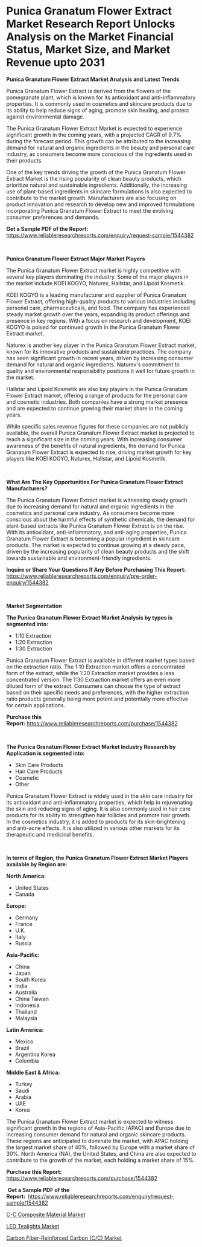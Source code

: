 <p><h1>Punica Granatum Flower Extract Market Research Report Unlocks Analysis on the Market Financial Status, Market Size, and Market Revenue upto 2031</h1></p><p><strong>Punica Granatum Flower Extract Market Analysis and Latest Trends</strong></p>
<p><p>Punica Granatum Flower Extract is derived from the flowers of the pomegranate plant, which is known for its antioxidant and anti-inflammatory properties. It is commonly used in cosmetics and skincare products due to its ability to help reduce signs of aging, promote skin healing, and protect against environmental damage.</p><p>The Punica Granatum Flower Extract Market is expected to experience significant growth in the coming years, with a projected CAGR of 9.7% during the forecast period. This growth can be attributed to the increasing demand for natural and organic ingredients in the beauty and personal care industry, as consumers become more conscious of the ingredients used in their products.</p><p>One of the key trends driving the growth of the Punica Granatum Flower Extract Market is the rising popularity of clean beauty products, which prioritize natural and sustainable ingredients. Additionally, the increasing use of plant-based ingredients in skincare formulations is also expected to contribute to the market growth. Manufacturers are also focusing on product innovation and research to develop new and improved formulations incorporating Punica Granatum Flower Extract to meet the evolving consumer preferences and demands.</p></p>
<p><strong>Get a Sample PDF of the Report:&nbsp;</strong> <a href="https://www.reliableresearchreports.com/enquiry/request-sample/1544382">https://www.reliableresearchreports.com/enquiry/request-sample/1544382</a></p>
<p>&nbsp;</p>
<p><strong>Punica Granatum Flower Extract Major Market Players</strong></p>
<p><p>The Punica Granatum Flower Extract market is highly competitive with several key players dominating the industry. Some of the major players in the market include KOEI KOGYO, Naturex, Hallstar, and Lipoid Kosmetik.</p><p>KOEI KOGYO is a leading manufacturer and supplier of Punica Granatum Flower Extract, offering high-quality products to various industries including personal care, pharmaceuticals, and food. The company has experienced steady market growth over the years, expanding its product offerings and presence in key regions. With a focus on research and development, KOEI KOGYO is poised for continued growth in the Punica Granatum Flower Extract market.</p><p>Naturex is another key player in the Punica Granatum Flower Extract market, known for its innovative products and sustainable practices. The company has seen significant growth in recent years, driven by increasing consumer demand for natural and organic ingredients. Naturex's commitment to quality and environmental responsibility positions it well for future growth in the market.</p><p>Hallstar and Lipoid Kosmetik are also key players in the Punica Granatum Flower Extract market, offering a range of products for the personal care and cosmetic industries. Both companies have a strong market presence and are expected to continue growing their market share in the coming years.</p><p>While specific sales revenue figures for these companies are not publicly available, the overall Punica Granatum Flower Extract market is projected to reach a significant size in the coming years. With increasing consumer awareness of the benefits of natural ingredients, the demand for Punica Granatum Flower Extract is expected to rise, driving market growth for key players like KOEI KOGYO, Naturex, Hallstar, and Lipoid Kosmetik.</p></p>
<p>&nbsp;</p>
<p><strong>What Are The Key Opportunities For Punica Granatum Flower Extract Manufacturers?</strong></p>
<p><p>The Punica Granatum Flower Extract market is witnessing steady growth due to increasing demand for natural and organic ingredients in the cosmetics and personal care industry. As consumers become more conscious about the harmful effects of synthetic chemicals, the demand for plant-based extracts like Punica Granatum Flower Extract is on the rise. With its antioxidant, anti-inflammatory, and anti-aging properties, Punica Granatum Flower Extract is becoming a popular ingredient in skincare products. The market is expected to continue growing at a steady pace, driven by the increasing popularity of clean beauty products and the shift towards sustainable and environment-friendly ingredients.</p></p>
<p><strong>Inquire or Share Your Questions If Any Before Purchasing This Report:</strong> <a href="https://www.reliableresearchreports.com/enquiry/pre-order-enquiry/1544382">https://www.reliableresearchreports.com/enquiry/pre-order-enquiry/1544382</a></p>
<p>&nbsp;</p>
<p><strong>Market Segmentation</strong></p>
<p><strong>The Punica Granatum Flower Extract Market Analysis by types is segmented into:</strong></p>
<p><ul><li>1:10 Extraction</li><li>1:20 Extraction</li><li>1:30 Extraction</li></ul></p>
<p><p>Punica Granatum Flower Extract is available in different market types based on the extraction ratio. The 1:10 Extraction market offers a concentrated form of the extract, while the 1:20 Extraction market provides a less concentrated version. The 1:30 Extraction market offers an even more diluted form of the extract. Consumers can choose the type of extract based on their specific needs and preferences, with the higher extraction ratio products generally being more potent and potentially more effective for certain applications.</p></p>
<p><strong>Purchase this Report:&nbsp;</strong><a href="https://www.reliableresearchreports.com/purchase/1544382">https://www.reliableresearchreports.com/purchase/1544382</a></p>
<p>&nbsp;</p>
<p><strong>The Punica Granatum Flower Extract Market Industry Research by Application is segmented into:</strong></p>
<p><ul><li>Skin Care Products</li><li>Hair Care Products</li><li>Cosmetic</li><li>Other</li></ul></p>
<p><p>Punica Granatum Flower Extract is widely used in the skin care industry for its antioxidant and anti-inflammatory properties, which help in rejuvenating the skin and reducing signs of aging. It is also commonly used in hair care products for its ability to strengthen hair follicles and promote hair growth. In the cosmetics industry, it is added to products for its skin-brightening and anti-acne effects. It is also utilized in various other markets for its therapeutic and medicinal benefits.</p></p>
<p>&nbsp;</p>
<p><strong>In terms of Region, the Punica Granatum Flower Extract Market Players available by Region are:</strong></p>
<p>
    <p> <strong> North America: </strong>
        <ul>
            <li>United States</li>
            <li>Canada</li>
        </ul>
        </p> 
    <p> <strong> Europe: </strong>
        <ul>
            <li>Germany</li>
            <li>France</li>
            <li>U.K.</li>
            <li>Italy</li>
            <li>Russia</li>
        </ul>
        </p> 
    <p> <strong> Asia-Pacific: </strong>
        <ul>
            <li>China</li>
            <li>Japan</li>
            <li>South Korea</li>
            <li>India</li>
            <li>Australia</li>
            <li>China Taiwan</li>
            <li>Indonesia</li>
            <li>Thailand</li>
            <li>Malaysia</li>
        </ul>
        </p> 
    <p> <strong> Latin America: </strong>
        <ul>
            <li>Mexico</li>
            <li>Brazil</li>
            <li>Argentina Korea</li>
            <li>Colombia</li>
        </ul>
        </p> 
    <p> <strong> Middle East & Africa: </strong>
        <ul>
            <li>Turkey</li>
            <li>Saudi</li>
            <li>Arabia</li>
            <li>UAE</li>
            <li>Korea</li>
        </ul>
    </p>
    </p>
<p><p>The Punica Granatum Flower Extract market is expected to witness significant growth in the regions of Asia-Pacific (APAC) and Europe due to increasing consumer demand for natural and organic skincare products. These regions are anticipated to dominate the market, with APAC holding the largest market share of 40%, followed by Europe with a market share of 30%. North America (NA), the United States, and China are also expected to contribute to the growth of the market, each holding a market share of 15%.</p></p>
<p><strong>Purchase this Report: </strong><a href="https://www.reliableresearchreports.com/purchase/1544382">https://www.reliableresearchreports.com/purchase/1544382</a></p>
<p>&nbsp;<strong>Get a Sample PDF of the Report:&nbsp;&nbsp;</strong><a href="https://www.reliableresearchreports.com/enquiry/request-sample/1544382">https://www.reliableresearchreports.com/enquiry/request-sample/1544382</a></p>
<p><strong></strong></p>
<p><p><a href="https://view.publitas.com/reportprime-1/c-c-composite-material-market-research-report-reveals-the-latest-trends-and-opportunities-of-this-market-for-period-from-2023-2030/">C-C Composite Material Market</a></p><p><a href="https://view.publitas.com/reportprime-1/led-tealights-market-research-report-reveals-the-latest-trends-and-opportunities-of-this-market-for-period-from-2023-2030/">LED Tealights Market</a></p><p><a href="https://view.publitas.com/reportprime-1/insights-into-carbon-fiber-reinforced-carbon-c-c-market-size-analysing-market-share-trends-and-growth-from-2023-to-2030/">Carbon Fiber-Reinforced Carbon (C/C) Market</a></p></p>